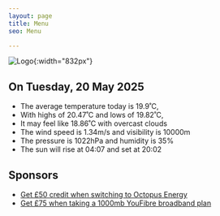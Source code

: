 ```yaml
---
layout: page
title: Menu
seo: Menu

---
```


![Logo](/images/logo.jpg){:width="832px"}

<!-- weather_marker starts -->
## On Tuesday, 20 May 2025

- The average temperature today is 19.9˚C,
- With highs of 20.47˚C and lows of 19.82˚C,
- It may feel like 18.86˚C with overcast clouds
- The wind speed is 1.34m/s and visibility is 10000m
- The pressure is 1022hPa and humidity is 35%
- The sun will rise at 04:07 and set at 20:02

<!-- weather_marker ends -->

## Sponsors

- [Get £50 credit when switching to Octopus Energy](https://bit.ly/3oD1nnS)
- [Get £75 when taking a 1000mb YouFibre broadband plan](https://aklam.io/91zWhU?)
